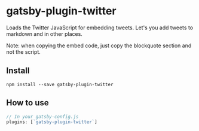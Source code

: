 # gatsby-plugin-twitter

Loads the Twitter JavaScript for embedding tweets. Let's you add tweets to markdown and in other places.

Note: when copying the embed code, just copy the blockquote section and not the script.

## Install

`npm install --save gatsby-plugin-twitter`

## How to use

```javascript
// In your gatsby-config.js
plugins: [`gatsby-plugin-twitter`]
```
